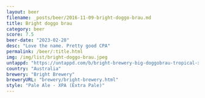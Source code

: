 ```yaml
---
layout: beer
filename: _posts/beer/2016-11-09-bright-doggo-brau.md
title: Bright doggo brau
category: beer
score: 7.5
beer-date: "2023-02-28"
desc: "Love the name. Pretty good CPA"
permalink: /beer/:title.html
img: /img/list/bright-doggo-brau.jpeg
untappd: "https://untappd.com/b/bright-brewery-big-doggobrau-tropical-xpa/4294326"
country: "Australia"
brewery: "Bright Brewery"
breweryURL: "brewery/bright-brewery.html"
style: "Pale Ale - XPA (Extra Pale)"
---
```

